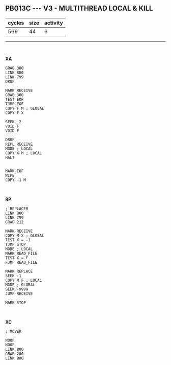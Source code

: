 ## PB013C --- V3 - MULTITHREAD LOCAL & KILL

| cycles | size | activity |
| ------ | ---- | -------- |
| 569 | 44 | 6 |
<hr>
<br>

**XA**

```
GRAB 300
LINK 800
LINK 799
DROP

MARK RECEIVE
GRAB 300
TEST EOF
TJMP EOF
COPY F M ; GLOBAL
COPY F X

SEEK -2
VOID F
VOID F

DROP
REPL RECEIVE
MODE ; LOCAL
COPY X M ; LOCAL
HALT


MARK EOF
WIPE
COPY -1 M
```

<br>

**RP**

```
; REPLACER
LINK 800
LINK 799
GRAB 212

MARK RECEIVE
COPY M X ; GLOBAL
TEST X = -1
TJMP STOP
MODE ; LOCAL
MARK READ_FILE
TEST X = F
FJMP READ_FILE

MARK REPLACE
SEEK -1
COPY M F ; LOCAL
MODE ; GLOBAL
SEEK -9999
JUMP RECEIVE

MARK STOP
```

<br>

**XC**

```
; MOVER

NOOP
NOOP
LINK 800
GRAB 200
LINK 800
```
